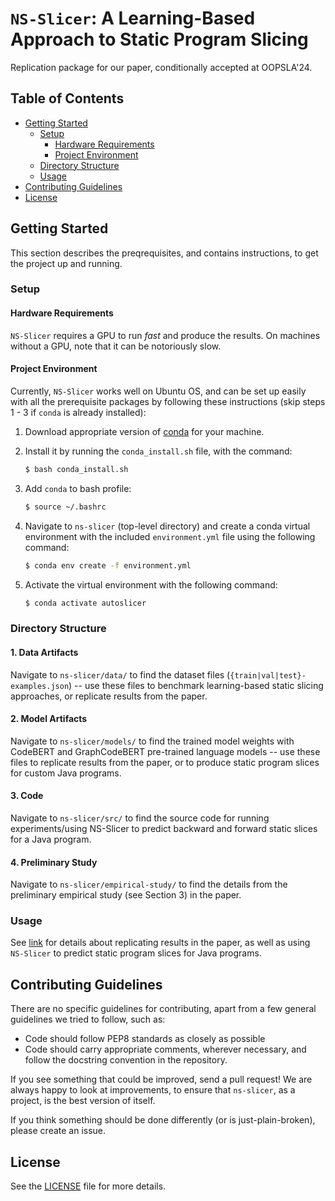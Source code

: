 # ``NS-Slicer``: A Learning-Based Approach to Static Program Slicing
Replication package for our paper, conditionally accepted at OOPSLA'24.

## Table of Contents

* [Getting Started](#getting-started)
  - [Setup](#setup)
    - [Hardware Requirements](#hardware-requirements)
    - [Project Environment](#project-environment)
  - [Directory Structure](#directory-structure)
  - [Usage](#usage)
* [Contributing Guidelines](#contributing-guidelines)
* [License](#license)

## Getting Started
This section describes the preqrequisites, and contains instructions, to get the project up and running.

### Setup 

#### Hardware Requirements
``NS-Slicer`` requires a GPU to run *fast* and produce the results. On machines without a GPU, note that it can be notoriously slow.

#### Project Environment
Currently, ``NS-Slicer`` works well on Ubuntu OS, and can be set up easily with all the prerequisite packages by following these instructions (skip steps 1 - 3 if ``conda`` is already installed):
  1. Download appropriate version of [conda](https://repo.anaconda.com/miniconda/) for your machine.
  2. Install  it by running the `conda_install.sh` file, with the command:
     ```bash
     $ bash conda_install.sh
     ```
  3. Add `conda` to bash profile:
     ```bash
     $ source ~/.bashrc
     ```
  4. Navigate to ``ns-slicer`` (top-level directory) and create a conda virtual environment with the included `environment.yml` file using the following command:
     
     ```bash
     $ conda env create -f environment.yml
     ```
  5. Activate the virtual environment with the following command:
     
     ```bash
     $ conda activate autoslicer
     ```

### Directory Structure

#### 1. Data Artifacts
Navigate to ``ns-slicer/data/`` to find the dataset files (``{train|val|test}-examples.json``) -- use these files to benchmark learning-based static slicing approaches, or replicate results from the paper.

#### 2. Model Artifacts
Navigate to ``ns-slicer/models/`` to find the trained model weights with CodeBERT and GraphCodeBERT pre-trained language models -- use these files to replicate results from the paper, or to produce static program slices for custom Java programs.

#### 3. Code
Navigate to ``ns-slicer/src/`` to find the source code for running experiments/using NS-Slicer to predict backward and forward static slices for a Java program.

#### 4. Preliminary Study
Navigate to ``ns-slicer/empirical-study/`` to find the details from the preliminary empirical study (see Section 3) in the paper.

### Usage
See [link](https://github.com/aashishyadavally/ns-slicer/tree/main/src/README.md) for details about replicating results in the paper, as well as using ``NS-Slicer`` to predict static program slices for Java programs.

## Contributing Guidelines
There are no specific guidelines for contributing, apart from a few general guidelines we tried to follow, such as:
* Code should follow PEP8 standards as closely as possible
* Code should carry appropriate comments, wherever necessary, and follow the docstring convention in the repository.

If you see something that could be improved, send a pull request! 
We are always happy to look at improvements, to ensure that `ns-slicer`, as a project, is the best version of itself. 

If you think something should be done differently (or is just-plain-broken), please create an issue.

## License
See the [LICENSE](https://github.com/aashishyadavally/ns-slicer/tree/main/LICENSE) file for more details.
